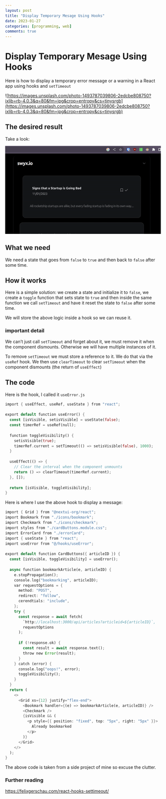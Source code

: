 ```yaml
---
layout: post
title: "Display Temporary Mesage Using Hooks"
date: 2023-01-27
categories: [programming, web]
comments: true
---
```


# Display Temporary Mesage Using Hooks

Here is how to display a temporary error message or a warning in a React app using hooks and `setTimeout`

![https://images.unsplash.com/photo-1493787039806-2edcbe808750?ixlib=rb-4.0.3&q=80&fm=jpg&crop=entropy&cs=tinysrgb](https://images.unsplash.com/photo-1493787039806-2edcbe808750?ixlib=rb-4.0.3&q=80&fm=jpg&crop=entropy&cs=tinysrgb)

## The desired result

Take a look:

![react_alert.gif](../assets/2023-01-30-Display-temporary-message-using-react-hooks/react_alert.gif)

## What we need

We need a state that goes from `false` to `true` and then back to `false` after some time.

## How it works

Here is a simple solution: we create a state and initialize it to `false`, we create a `toggle` function that sets state to `true` and then inside the same function we call `setTimeout` and have it reset the state to `false` after some time.

We will store the above logic inside a hook so we can reuse it.

### important detail

We can’t just call `setTimeout` and forget about it, we must remove it when the component dismounts. Otherwise we will have multiple instances of it.

To remove `setTimeout` we must store a reference to it. We do that via the `useRef` hook. We then use `clearTimeout` to clear `setTimeout` when the component dismounts (the return of `useEffect`)

## The code

Here is the hook, I called it `useError.js`

```rust
import { useEffect, useRef, useState } from "react";

export default function useError() {
  const [isVisible, setisVisible] = useState(false);
  const timerRef = useRef(null);

  function toggleVisibility() {
    setisVisible(true);
    timerRef.current = setTimeout(() => setisVisible(false), 1000);
  }

  useEffect(() => {
    // Clear the interval when the component unmounts
    return () => clearTimeout(timerRef.current);
  }, []);

  return [isVisible, toggleVisibility];
}
```

Here is where I use the above hook to display a message:

```rust
import { Grid } from "@nextui-org/react";
import Bookmark from "./icons/bookmark";
import Checkmark from "./icons/checkmark";
import styles from "./cardButtons.module.css";
import ErrorCard from "./errorCard";
import { useState } from "react";
import useError from "@/hooks/useError";

export default function CardButtons({ articleID }) {
  const [isVisible, toggleVisibility] = useError();

  async function bookmarkArticle(e, articleID) {
    e.stopPropagation();
    console.log("bookmarking", articleID);
    var requestOptions = {
      method: "POST",
      redirect: "follow",
      cerendtials: "include",
    };
    try {
      const response = await fetch(
        `http://localhost:3000/api/articles?articleid=${articleID}`,
        requestOptions
      );

      if (!response.ok) {
        const result = await response.text();
        throw new Error(result);
      }
    } catch (error) {
      console.log("oops!", error);
      toggleVisibility();
    }
  }
  return (
    <>
      <Grid xs={12} justify="flex-end">
        <Bookmark handler={(e) => bookmarkArticle(e, articleID)} />
        <Checkmark />
        {isVisible && (
          <p style={{ position: "fixed", top: "5px", right: "5px" }}>
            Already bookmarked
          </p>
        )}
      </Grid>
    </>
  );
}
```

The above code is taken from a side project of mine so excuse the clutter.

### Further reading

https://felixgerschau.com/react-hooks-settimeout/
